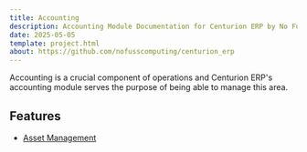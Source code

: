 ```yaml
---
title: Accounting
description: Accounting Module Documentation for Centurion ERP by No Fuss Computing
date: 2025-05-05
template: project.html
about: https://github.com/nofusscomputing/centurion_erp
---
```


Accounting is a crucial component of operations and Centurion ERP's accounting module serves the purpose of being able to manage this area.


## Features

- [Asset Management](./asset.md)